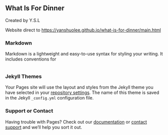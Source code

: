 ## What Is For Dinner
Created by Y.S.L

Website direct to https://yanshuolee.github.io/what-is-for-dinner/main.html

### Markdown

Markdown is a lightweight and easy-to-use syntax for styling your writing. It includes conventions for

```markdown

```


### Jekyll Themes

Your Pages site will use the layout and styles from the Jekyll theme you have selected in your [repository settings](https://github.com/yanshuolee/what-is-for-dinner/settings). The name of this theme is saved in the Jekyll `_config.yml` configuration file.

### Support or Contact

Having trouble with Pages? Check out our [documentation](https://help.github.com/categories/github-pages-basics/) or [contact support](https://github.com/contact) and we’ll help you sort it out.

